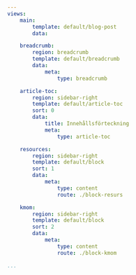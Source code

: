 ```yaml
---
views:
    main:
        template: default/blog-post
        data:

    breadcrumb:
        region: breadcrumb
        template: default/breadcrumb
        data:
            meta:
                type: breadcrumb

    article-toc:
        region: sidebar-right
        template: default/article-toc
        sort: 0
        data:
            title: Innehållsförteckning
            meta:
                type: article-toc

    resources:
        region: sidebar-right
        template: default/block
        sort: 1
        data:
            meta:
                type: content
                route: ./block-resurs

    kmom:
        region: sidebar-right
        template: default/block
        sort: 2
        data:
            meta:
                type: content
                route: ./block-kmom

...
```

